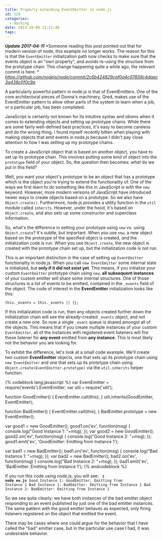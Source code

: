 ```yaml
---
title: Properly extending EventEmitter in node.js
id: 129
categories:
  - Hacking
date: 2013-10-08 13:21:48
tags:
---
```


***Update 2017-04-11***
*Someone reading this post pointed out that for modern version of node, this example no longer works. The reason for this is that the `EventEmitter` initialization path now checks to make sure that the events object is an "own property", and avoids re-using the structure from the prototype chain. This change happening quite a while ago, the relevant commit is here: * 
*https://github.com/nodejs/node/commit/2c6b424829caf0a4c07839c4daac3a438c0f0c9a*

A particularly powerful pattern in node.js is that of EventEmitters. One of the core architectural pieces of Donna's machinery, Qred, makes use of the EventEmitter pattern to allow other parts of the system to learn when a job, or a particular job, has been completed. 

JavaScript is certainly not known for its intuitive syntax and idioms when it comes to extending objects and setting up prototype chains. While there are some fairly well-defined best practices, it's easy to become careless and do the wrong thing. I found myself recently bitten when playing with making objects that emit events in node.js because I didn't pay close attention to how I was setting up my prototype chains.

To create a JavaScript object that is based on another object, you have to set up its prototype chain. This involves putting some kind of object into the `prototype` field of your object. So, the question then becomes: _what_ do we put in this field?

Well, you want your object's prototype to be an object that has a prototype which is the object you're trying to extend the functionality of. One of the ways we first learn to do something like this in JavaScript is with the `new` keyword. However, more modern versions of JavaScript have introduced newer ways to create objects based on a prototype. So we also have `Object.create()`. Furthermore, node.js provides a utility function in the `util` module called `inherits`. However, under the hood, it's based on `Object.create`, and also sets up some constructor and superclass information. 

So, what's the difference in setting your prototype using `new` vs. using `Object.create`? It's subtle, but important. When you use `new`, a new object based on the prototype of the specified object is created, _and_ the initialization code is run.  When you use `Object.create`, the new object is created with the prototype chain set up, but the initialization code is not run.

This is an important distinction in the case of setting up `EventEmitter` functionality in node.js. When you call `new EventEmitter` some internal state is initialized, but **only if it did not exist yet**. This means, if you initialize your custom `EventEmitter` prototype chain using `new`, **all subsequent instances** of your custom emitter will share some internal structures. One of those structures is a list of events to be emitted, contained in the `_events` field of the object. The code of interest in the **EventEmitter** initialization looks like this:

`this._events = this._events || {};`

If this initialization code is run, then any objects created further down the initialization chain will see the already-created `_events` object, and not create a new one. So now a single `_event` queue is shared amongst all of the objects. This means that if you create multiple instances of your custom `EventEmitter`, all of the instances with registered event listeners will fire these listener for **any event** emitted from **any instance**. This is most likely not the behavior you are looking for.

To exhibit the difference, let's look at a small code example. We'll create two custom **EventEmitter** objects, one that sets up its prototype chain using `new EventEmitter` and one that sets up its prototype chain using `Object.create(EventEmitter.prototype)` via the `util.inherits` helper function.

{% codeblock lang:javascript %}
var EventEmitter = require('events').EventEmitter;
var util = require('util');

function GoodEmitter() {
    EventEmitter.call(this);
}
util.inherits(GoodEmitter, EventEmitter);

function BadEmitter() {
    EventEmitter.call(this);
}
BadEmitter.prototype = new EventEmitter();

var good1 = new GoodEmitter();
good1.on('ev', function(msg) { console.log("Good Instance 1: "+msg); });
var good2 = new GoodEmitter();
good2.on('ev', function(msg) { console.log("Good Instance 2: "+msg); });
good1.emit('ev', 'GoodEmitter: Emitting from Instance 1');

var bad1 = new BadEmitter();
bad1.on('ev', function(msg) { console.log("Bad Instance 1: "+msg); });
var bad2 = new BadEmitter();
bad2.on('ev', function(msg) { console.log("Bad Instance 2: "+msg); });
bad1.emit('ev', 'BadEmitter: Emitting from Instance 1');
{% endcodeblock %}

If you run this code using node.js, you will see:
<code>
$ **node ee.js**
Good Instance 1: GoodEmitter: Emitting from Instance 1
Bad Instance 1: BadEmitter: Emitting from Instance 1
Bad Instance 2: BadEmitter: Emitting from Instance 1
</code>

So we see quite clearly: we have both instances of the bad emitter object responding to an event published by just one of the bad emitter instances. The same pattern with the good emitter behaves as expected, only firing listeners registered on the object that emitted the event.

There may be cases where one could argue for the behavior that I have called the "bad" emitter case, but in the particular use case I had, it was undesirable behavior. 
